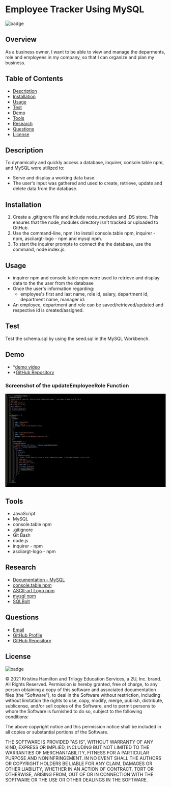 # Employee Tracker Using MySQL

![badge](https://img.shields.io/badge/License-mit-blue)

## Overview

As a business owner, I want to be able to view and manage the deparments, role and employees in my company, so that I
can organize and plan my business.

## Table of Contents

- [Description](#description)
- [Installation](#installation)
- [Usage](#usage)
- [Test](#test)
- [Demo](#demo)
- [Tools](#tools)
- [Research](#research)
- [Questions](#questions)
- [License](#license)

## Description

To dynamically and quickly access a database, inquirer, console.table npm, and MySQL were utilized to:

- Serve and display a working data base.
- The user's input was gathered and used to create, retrieve, update and delete data from the database.

## Installation

1. Create a .gitignore file and include node_modules and .DS store. This ensures that the node_modules directory isn't
   tracked or uploaded to GitHub.
2. Use the command-line, npm i to install console.table npm, inquirer - npm, asciiargt-logo - npm and mysql npm.
3. To start the inquirer prompts to connect the the database, use the command, node index.js.

## Usage

- inquirer npm and console.table npm were used to retrieve and display data to the the user from the database
- Once the user's information regarding:
  - employee's first and last name, role id, salary, department id, department name, manager id:
- An employee, department and role can be saved/retrieved/updated and respective id is created/assigned.

## Test

Test the schema.sql by using the seed.sql in the MySQL Workbench.

## Demo

- \*[demo video](https://drive.google.com/file/d/1wWOHtfEHdHWPyeBJ-lxRB2ZVvsMhdnlk/view)
- \*[GitHub Repository](https://github.com/Kay0s/MySQLEmployeeTracker)

### Screenshot of the updateEmployeeRole Function

![Screenshot of updateEmployeeRole Function](./codeScreenshot.jpg)

## Tools

- JavaScript
- MySQL
- console.table npm
- .gitignore
- Git Bash
- node.js
- inquirer - npm
- asciiargt-logo - npm

## Research

- [Documentation - MySQL](https://dev.mysql.com/)
- [console.table npm](https://www.npmjs.com/package/console.table)
- [ASCII-art Logo npm](https://www.npmjs.com/package/asciiart-logo)
- [mysql npm](https://www.npmjs.com/package/mysql)
- [SQLBolt](https://sqlbolt.com/)

## Questions

- [Email](hamilton.kristina@gmail.com)
- [GitHub Profile](https://github.com/Kay0s)
- [GitHub Repository](https://github.com/Kay0s/MySQLEmployeeTracker)

## License

![badge](https://img.shields.io/badge/License-mit-blue)

© 2021 Kristina Hamilton and Trilogy Education Services, a 2U, Inc. brand. All Rights Reserved. Permission is hereby
granted, free of charge, to any person obtaining a copy of this software and associated documentation files (the
"Software"), to deal in the Software without restriction, including without limitation the rights to use, copy, modify,
merge, publish, distribute, sublicense, and/or sell copies of the Software, and to permit persons to whom the Software
is furnished to do so, subject to the following conditions:

The above copyright notice and this permission notice shall be included in all copies or substantial portions of the
Software.

THE SOFTWARE IS PROVIDED "AS IS", WITHOUT WARRANTY OF ANY KIND, EXPRESS OR IMPLIED, INCLUDING BUT NOT LIMITED TO THE
WARRANTIES OF MERCHANTABILITY, FITNESS FOR A PARTICULAR PURPOSE AND NONINFRINGEMENT. IN NO EVENT SHALL THE AUTHORS OR
COPYRIGHT HOLDERS BE LIABLE FOR ANY CLAIM, DAMAGES OR OTHER LIABILITY, WHETHER IN AN ACTION OF CONTRACT, TORT OR
OTHERWISE, ARISING FROM, OUT OF OR IN CONNECTION WITH THE SOFTWARE OR THE USE OR OTHER DEALINGS IN THE SOFTWARE.
